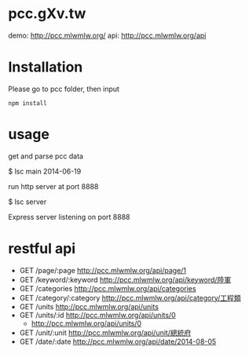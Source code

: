 pcc.gXv.tw
===
demo: http://pcc.mlwmlw.org/
api: http://pcc.mlwmlw.org/api

Installation
===
Please go to pcc folder, then input
```
npm install
```

usage
===
get and parse pcc data

  $ lsc main 2014-06-19

run http server at port 8888

  $ lsc server
  
  Express server listening on port 8888

restful api 
===
* GET /page/:page http://pcc.mlwmlw.org/api/page/1
* GET /keyword/:keyword http://pcc.mlwmlw.org/api/keyword/陸軍 
* GET /categories http://pcc.mlwmlw.org/api/categories
* GET /category/:category http://pcc.mlwmlw.org/api/category/工程類
* GET /units http://pcc.mlwmlw.org/api/units
* GET /units/:id http://pcc.mlwmlw.org/api/units/0 
  * http://pcc.mlwmlw.org/api/units/0  
* GET /unit/:unit http://pcc.mlwmlw.org/api/unit/總統府
* GET /date/:date http://pcc.mlwmlw.org/api/date/2014-08-05
